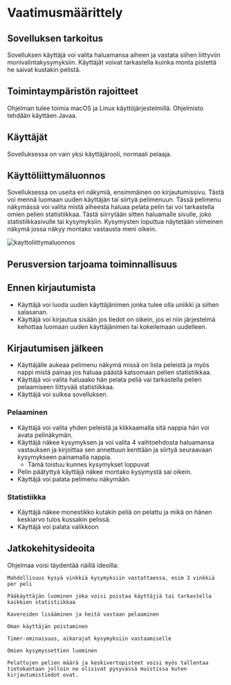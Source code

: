 # Vaatimusmäärittely #
## Sovelluksen tarkoitus ##

Sovelluksen käyttäjä voi valita haluamansa aiheen ja vastata siihen liittyviin monivalintakysymyksiin. Käyttäjät voivat tarkastella kuinka monta pistettä he saivat kustakin pelistä. 

## Toimintaympäristön rajoitteet ##
Ohjelman tulee toimia macOS ja Linux käyttöjärjestelmillä.
Ohjelmisto tehdään käyttäen Javaa.

## Käyttäjät ##
Sovelluksessa on vain yksi käyttäjärooli, normaali pelaaja. 

## Käyttöliittymäluonnos ##
Sovelluksessa on useita eri näkymiä, ensimmäinen on kirjautumissivu. Tästä voi mennä luomaan uuden käyttäjän tai siirtyä pelimenuun. Tässä pelimenu näkymässä voi valita mistä aiheesta haluaa pelata pelin tai
voi tarkastella omien pelien statistiikkaa. Tästä siirrytään sitten haluamalle sivulle, joko statistiikkasivulle tai kysymyksiin. Kysymysten loputtua näytetään viimeinen näkymä jossa näkyy montako vastausta meni oikein.

![kayttoliittymaluonnos](https://user-images.githubusercontent.com/80842633/118363207-efa41b80-b59b-11eb-915c-6de4ef920593.png)

## Perusversion tarjoama toiminnallisuus ##
## Ennen kirjautumista ##
- Käyttäjä voi luoda uuden käyttäjänimen jonka tulee olla uniikki ja siihen salasanan. 
- Käyttäjä voi kirjautua sisään jos tiedot on oikein, jos ei niin järjestelmä kehottaa luomaan uuden käyttäjänimen tai kokeilemaan uudelleen.

## Kirjautumisen jälkeen ##
- Käyttäjälle aukeaa pelimenu näkymä missä on lista peleistä ja myös nappi mistä painaa jos haluaa päästä katsomaan pelien statistiikkaa. 
- Käyttäjä voi valita haluaako hän pelata peliä vai tarkastella pelien pelaamiseen liittyvää statistiikkaa. 
- Käyttäjä voi sulkea sovelluksen.

### Pelaaminen ###
- Käyttäjä voi valita yhden peleistä ja klikkaamalla sitä nappia hän voi avata pelinäkymän. 
- Käyttäjä näkee kysymyksen ja voi valita 4 vaihtoehdosta haluamansa vastauksen ja kirjoittaa sen annettuun kenttään ja siirtyä seuraavaan kysymykseen painamalla nappia.
	- Tämä toistuu kunnes kysymykset loppuvat
- Pelin päätyttyä käyttäjä näkee montako kysymystä sai oikein.
- Käyttäjä voi palata pelimenu näkymään. 

### Statistiikka ###
- Käyttäjä näkee monestikko kutakin peliä on pelattu ja mikä on hänen keskiarvo tulos kussakin pelissä.
- Käyttäjä voi palata valikkoon

## Jatkokehitysideoita ##
Ohjelmaa voisi täydentää näillä ideoilla:
	
	Mahdollisuus kysyä vinkkiä kysymyksiin vastattaessa, esim 3 vinkkiä per peli
	
	Pääkäyttäjän luominen joka voisi poistaa käyttäjiä tai tarkastella kaikkien statistiikkaa
	
	Kavereiden lisääminen ja heitä vastaan pelaaminen
	
	Oman käyttäjän poistaminen
	
	Timer-ominaisuus, aikarajat kysymyksiin vastaamiselle
	
	Omien kysymyssettien luominen
	
	Pelattujen pelien määrä ja keskivertopisteet voisi myös tallentaa tietokantaan jolloin ne olisivat pysyvässä muistissa kuten kirjautumistiedot ovat.
